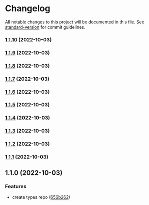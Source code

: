 # Changelog

All notable changes to this project will be documented in this file. See [standard-version](https://github.com/conventional-changelog/standard-version) for commit guidelines.

### [1.1.10](https://me.github.com/cristimc8/hmdlr-types/compare/v1.1.9...v1.1.10) (2022-10-03)

### [1.1.9](https://me.github.com/cristimc8/hmdlr-types/compare/v1.1.8...v1.1.9) (2022-10-03)

### [1.1.8](https://me.github.com/cristimc8/hmdlr-types/compare/v1.1.7...v1.1.8) (2022-10-03)

### [1.1.7](https://me.github.com/cristimc8/hmdlr-types/compare/v1.1.6...v1.1.7) (2022-10-03)

### [1.1.6](https://me.github.com/cristimc8/hmdlr-types/compare/v1.1.5...v1.1.6) (2022-10-03)

### [1.1.5](https://me.github.com/cristimc8/hmdlr-types/compare/v1.1.4...v1.1.5) (2022-10-03)

### [1.1.4](https://me.github.com/cristimc8/hmdlr-types/compare/v1.1.3...v1.1.4) (2022-10-03)

### [1.1.3](https://me.github.com/cristimc8/hmdlr-types/compare/v1.1.2...v1.1.3) (2022-10-03)

### [1.1.2](https://me.github.com/cristimc8/hmdlr-types/compare/v1.1.1...v1.1.2) (2022-10-03)

### [1.1.1](https://me.github.com/cristimc8/hmdlr-types/compare/v1.1.0...v1.1.1) (2022-10-03)

## 1.1.0 (2022-10-03)


### Features

* create types repo ([656b262](https://me.github.com/cristimc8/hmdlr-types/commit/656b262ec4c3a9903ef4055995d681deb99373af))
